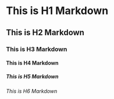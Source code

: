 # This is H1 Markdown
## This is H2 Markdown
### This is H3 Markdown
#### This is H4 Markdown
##### This is H5 Markdown
###### This is H6 Markdown
